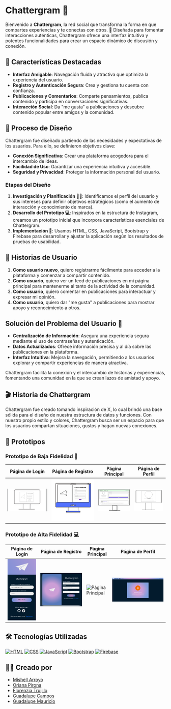 # Chattergram 📲

Bienvenido a **Chattergram**, la red social que transforma la forma en que compartes experiencias y te conectas con otros. 🌟 Diseñada para fomentar interacciones auténticas, Chattergram ofrece una interfaz intuitiva y potentes funcionalidades para crear un espacio dinámico de discusión y conexión.

## 🚀 Características Destacadas

- **Interfaz Amigable**: Navegación fluida y atractiva que optimiza la experiencia del usuario.
- **Registro y Autenticación Segura**: Crea y gestiona tu cuenta con confianza.
- **Publicaciones y Comentarios**: Comparte pensamientos, publica contenido y participa en conversaciones significativas.
- **Interacción Social**: Da "me gusta" a publicaciones y descubre contenido popular entre amigos y la comunidad.

## 🧩 Proceso de Diseño

Chattergram fue diseñado partiendo de las necesidades y expectativas de los usuarios. Para ello, se definieron objetivos clave:

- **Conexión Significativa**: Crear una plataforma acogedora para el intercambio de ideas.
- **Facilidad de Uso**: Garantizar una experiencia intuitiva y accesible.
- **Seguridad y Privacidad**: Proteger la información personal del usuario.

### Etapas del Diseño

1. **Investigación y Planificación 🏋️‍♀️**: Identificamos el perfil del usuario y sus intereses para definir objetivos estratégicos (como el aumento de interacción y conocimiento de marca).
2. **Desarrollo del Prototipo 💻**: Inspirados en la estructura de Instagram, creamos un prototipo inicial que incorpora características esenciales de Chattergram.
3. **Implementación 🔎**: Usamos HTML, CSS, JavaScript, Bootstrap y Firebase para desarrollar y ajustar la aplicación según los resultados de pruebas de usabilidad.

## 📜 Historias de Usuario

1. **Como usuario nuevo**, quiero registrarme fácilmente para acceder a la plataforma y comenzar a compartir contenido.
2. **Como usuario**, quiero ver un feed de publicaciones en mi página principal para mantenerme al tanto de la actividad de la comunidad.
3. **Como usuario**, quiero comentar en publicaciones para interactuar y expresar mi opinión.
4. **Como usuario**, quiero dar "me gusta" a publicaciones para mostrar apoyo y reconocimiento a otros.

## Solución del Problema del Usuario 📢

- **Centralización de Información**: Asegura una experiencia segura mediante el uso de contraseñas y autenticación.
- **Datos Actualizados**: Ofrece información precisa y al día sobre las publicaciones en la plataforma.
- **Interfaz Intuitiva**: Mejora la navegación, permitiendo a los usuarios explorar y compartir experiencias de manera atractiva.

Chattergram facilita la conexión y el intercambio de historias y experiencias, fomentando una comunidad en la que se crean lazos de amistad y apoyo.

## 🎬 Historia de Chattergram

Chattergram fue creado tomando inspiración de X, lo cual brindó una base sólida para el diseño de nuestra estructura de datos y funciones. Con nuestro propio estilo y colores, Chattergram busca ser un espacio para que los usuarios compartan situaciones, gustos y hagan nuevas conexiones.


## 📌 Prototipos

### Prototipo de Baja Fidelidad 📝

| Página de Login | Página de Registro | Página Principal | Página de Perfil |
| --------------- | ----------------- | ---------------- | ---------------- |
| ![Inicio de Sesión](./assets/img/Prot.Baj.Login.jpg) | ![Página de Registro](./assets/img/Prot.Baj.Registro.png) | ![Página Principal](./assets/img/Prot.Baj.Principal.png) | ![Perfil](./assets/img/Prot.Baj.Perfil.png) |

### Prototipo de Alta Fidelidad 💻

| Página de Login | Página de Registro | Página Principal | Página de Perfil |
| --------------- | ----------------- | ---------------- | ---------------- |
| ![Inicio de Sesión](./assets/img/UI%20Página%20de%20Inicio%20de%20Sesión.png) | ![Página de Registro](./assets/img/UI%20Registro.png) | ![Página Principal](./assets/img/UI%20Página%20Principal.png) | ![Perfil](./assets/img/UI%20Perfil.png) |

## 🛠️ Tecnologías Utilizadas

[![HTML](https://img.shields.io/badge/HTML-%23E34F26.svg?logo=html5&logoColor=white)](#)
[![CSS](https://img.shields.io/badge/CSS-1572B6?logo=css3&logoColor=fff)](#)
[![JavaScript](https://img.shields.io/badge/JavaScript-F7DF1E?logo=javascript&logoColor=000)](#)
[![Bootstrap](https://img.shields.io/badge/-Bootstrap-563D7C?style=flat-square&logo=bootstrap)](#)
[![Firebase](https://img.shields.io/badge/Firebase-FFCA28?style=flat-square&logo=firebase&logoColor=black)](#)

## 👩‍💻 Creado por

- [Mishell Arroyo](https://github.com/Mishell-A)
- [Oriana Pirona](https://github.com/ori27-ops)
- [Florenzia Trujillo](https://github.com/Brizett-TB)
- [Guadalupe Campos](https://github.com/GuadalupeCampos)
- [Guadalupe Mauricio](https://github.com/guadalupe56-dot)
